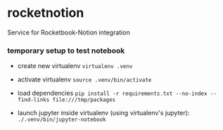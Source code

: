# rocketnotion
Service for Rocketbook-Notion integration

### temporary setup to test notebook
* create new virtualenv
`virtualenv .venv`

* activate virtualenv
`source .venv/bin/activate`

* load dependencies
`pip install -r requirements.txt --no-index --find-links file:///tmp/packages`

* launch jupyter inside virtualenv (using virtualenv's jupyter):
`./.venv/bin/jupyter-notebook`




